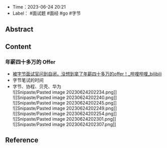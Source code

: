 - Time：2023-06-24 20:21
- Label： #面试题 #面经 #go #字节

## Abstract

## Content

### 年薪四十多万的 Offer

- [被字节面试官问到自闭，没想到拿了年薪四十多万的offer！_哔哩哔哩_bilibili](https://www.bilibili.com/video/BV1zY411J7JH/?spm_id_from=333.788&vd_source=25509bb582bc4a25d86d871d5cdffca3)
- 字节笔试的时间
- 字节、协程、贝壳、华为  
![[Snipaste/Pasted image 20230624202234.png]]  
![[Snipaste/Pasted image 20230624202240.png]]  
![[Snipaste/Pasted image 20230624202245.png]]  
![[Snipaste/Pasted image 20230624202249.png]]  
![[Snipaste/Pasted image 20230624202254.png]]  
![[Snipaste/Pasted image 20230624202301.png]]  
![[Snipaste/Pasted image 20230624202307.png]]

## Reference
